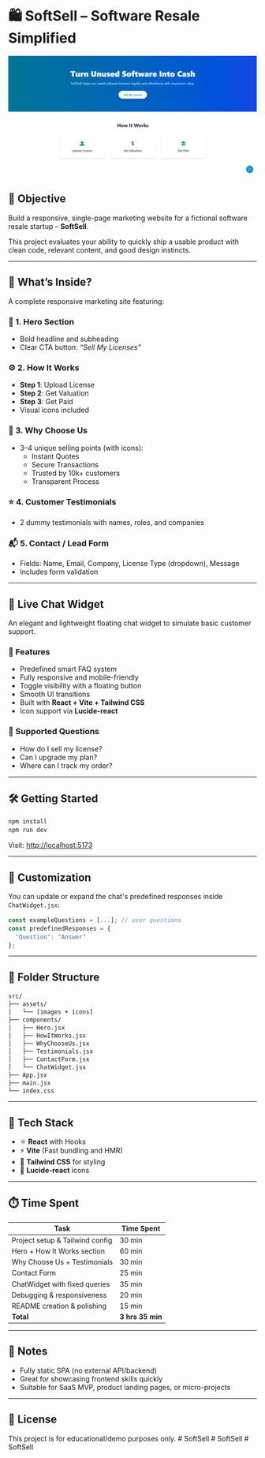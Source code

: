 
# 🛍️ SoftSell – Software Resale Simplified

![SoftSell Screenshot](./src/assets/WebPreview.png)

## 🎯 Objective

Build a responsive, single-page marketing website for a fictional software resale startup – **SoftSell**.

This project evaluates your ability to quickly ship a usable product with clean code, relevant content, and good design instincts.

---

## 🚀 What’s Inside?

A complete responsive marketing site featuring:

### 🪩 1. Hero Section
- Bold headline and subheading
- Clear CTA button: _“Sell My Licenses”_

### ⚙️ 2. How It Works
- **Step 1**: Upload License  
- **Step 2**: Get Valuation  
- **Step 3**: Get Paid  
- Visual icons included

### 💎 3. Why Choose Us
- 3–4 unique selling points (with icons):
  - Instant Quotes
  - Secure Transactions
  - Trusted by 10k+ customers
  - Transparent Process

### ⭐ 4. Customer Testimonials
- 2 dummy testimonials with names, roles, and companies

### 📬 5. Contact / Lead Form
- Fields: Name, Email, Company, License Type (dropdown), Message
- Includes form validation

---

## 💬 Live Chat Widget

An elegant and lightweight floating chat widget to simulate basic customer support.

### 🧠 Features

- Predefined smart FAQ system  
- Fully responsive and mobile-friendly  
- Toggle visibility with a floating button  
- Smooth UI transitions  
- Built with **React + Vite + Tailwind CSS**  
- Icon support via **Lucide-react**

### 💬 Supported Questions

- How do I sell my license?  
- Can I upgrade my plan?  
- Where can I track my order?

---

## 🛠️ Getting Started

```bash
npm install
npm run dev
```

Visit: [http://localhost:5173](http://localhost:5173)

---

## 🔧 Customization

You can update or expand the chat's predefined responses inside `ChatWidget.jsx`:

```js
const exampleQuestions = [...]; // user questions
const predefinedResponses = {
  "Question": "Answer"
};
```

---

## 📁 Folder Structure

```
src/
├── assets/
│   └── [images + icons]
├── components/
│   ├── Hero.jsx
│   ├── HowItWorks.jsx
│   ├── WhyChooseUs.jsx
│   ├── Testimonials.jsx
│   ├── ContactForm.jsx
│   └── ChatWidget.jsx
├── App.jsx
├── main.jsx
└── index.css
```

---

## 🧩 Tech Stack

- ⚛️ **React** with Hooks  
- ⚡ **Vite** (Fast bundling and HMR)  
- 🎨 **Tailwind CSS** for styling  
- 🧠 **Lucide-react** icons  

---

## ⏱️ Time Spent

| Task                             | Time Spent |
|----------------------------------|------------|
| Project setup & Tailwind config | 30 min     |
| Hero + How It Works section     | 60 min     |
| Why Choose Us + Testimonials    | 30 min     |
| Contact Form                    | 25 min     |
| ChatWidget with fixed queries   | 35 min     |
| Debugging & responsiveness      | 20 min     |
| README creation & polishing     | 15 min     |
| **Total**                       | **3 hrs 35 min** |

---

## 📌 Notes

- Fully static SPA (no external API/backend)
- Great for showcasing frontend skills quickly
- Suitable for SaaS MVP, product landing pages, or micro-projects

---

## 🪪 License

This project is for educational/demo purposes only.
#   S o f t S e l l 
 
 #   S o f t S e l l 
 
 #   S o f t S e l l 
 
 